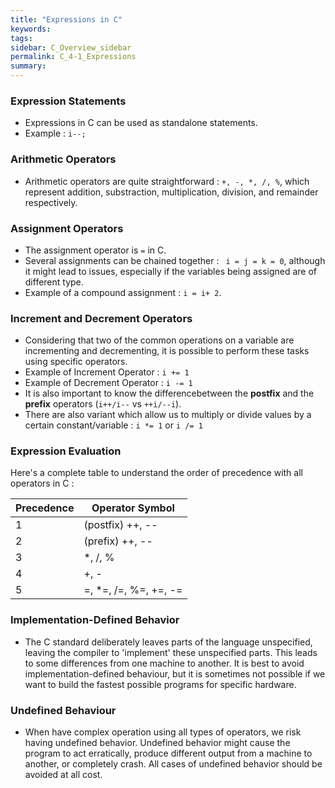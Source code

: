```yaml
---
title: "Expressions in C"
keywords:
tags:
sidebar: C_Overview_sidebar
permalink: C_4-1_Expressions
summary:
---
```

### Expression Statements
- Expressions in C can be used as standalone statements.
- Example : ```i--;```

### Arithmetic Operators
- Arithmetic operators are quite straightforward : ```+, -, *, /, %```, which represent addition, substraction, multiplication, division, and remainder respectively.

### Assignment Operators
- The assignment operator is ```=``` in C.
- Several assignments can be chained together : ``` i = j = k = 0```, although it might lead to issues, especially if the variables being assigned are of different type.
- Example of a compound assignment : ```i = i+ 2```.

### Increment and Decrement Operators
- Considering that two of the common operations on a variable are incrementing and decrementing, it is possible to perform these tasks using specific operators.
- Example of Increment Operator : ```i += 1```
- Example of Decrement Operator : ```i -= 1```
- It is also important to know the differencebetween the **postfix** and the **prefix** operators (```i++/i--``` vs ```++i/--i```).
- There are also variant which allow us to multiply or divide values by a certain constant/variable : ```i *= 1``` or ```i /= 1```

### Expression Evaluation
Here's a complete table to understand the order of precedence with all operators in C :

| Precedence | Operator Symbol |
| -----------  |  ---------------- |
| 1 | (postfix) ++, -- |
| 2 | (prefix) ++, -- |
| 3 | \*, /, % |
| 4 | +, - |
| 5 | =, \*=, /=, %=, +=, -= |

### Implementation-Defined Behavior

- The C standard deliberately leaves parts of the language unspecified, leaving the compiler to 'implement' these unspecified parts. This leads to some differences from one machine to another. It is best to avoid implementation-defined behaviour, but it is sometimes not possible if we want to build the fastest possible programs for specific hardware.

### Undefined Behaviour

- When have complex operation using all types of operators, we risk having undefined behavior. Undefined behavior might cause the program to act erratically, produce different output from a machine to another, or completely crash. All cases of undefined behavior should be avoided at all cost.
